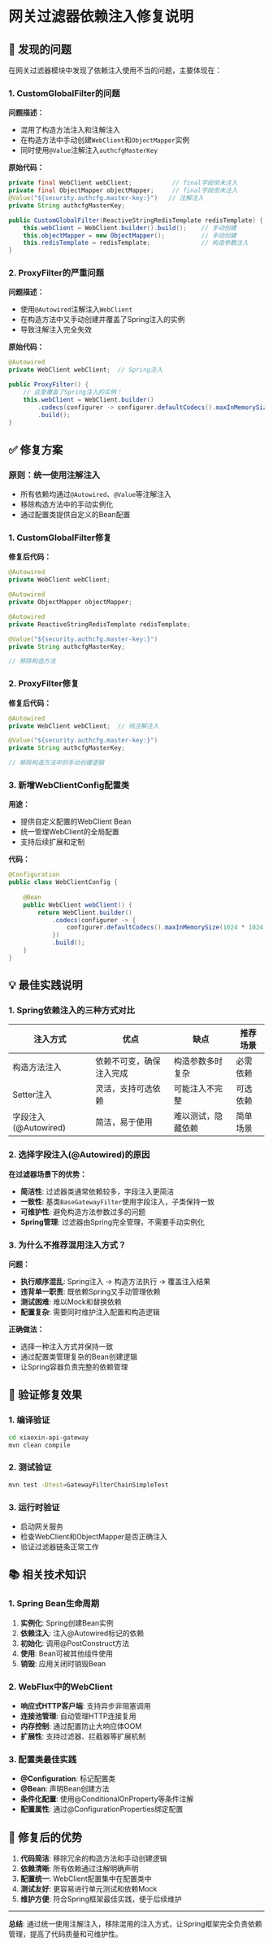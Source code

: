 # 网关过滤器依赖注入修复说明

## 🚨 发现的问题

在网关过滤器模块中发现了依赖注入使用不当的问题，主要体现在：

### 1. CustomGlobalFilter的问题
**问题描述：**
- 混用了构造方法注入和注解注入
- 在构造方法中手动创建`WebClient`和`ObjectMapper`实例
- 同时使用`@Value`注解注入`authcfgMasterKey`

**原始代码：**
```java
private final WebClient webClient;           // final字段但未注入
private final ObjectMapper objectMapper;     // final字段但未注入
@Value("${security.authcfg.master-key:}")   // 注解注入
private String authcfgMasterKey;

public CustomGlobalFilter(ReactiveStringRedisTemplate redisTemplate) {
    this.webClient = WebClient.builder().build();    // 手动创建
    this.objectMapper = new ObjectMapper();          // 手动创建
    this.redisTemplate = redisTemplate;              // 构造参数注入
}
```

### 2. ProxyFilter的严重问题
**问题描述：**
- 使用`@Autowired`注解注入`WebClient`
- 在构造方法中又手动创建并覆盖了Spring注入的实例
- 导致注解注入完全失效

**原始代码：**
```java
@Autowired
private WebClient webClient;  // Spring注入

public ProxyFilter() {
    // 这里覆盖了Spring注入的实例！
    this.webClient = WebClient.builder()
        .codecs(configurer -> configurer.defaultCodecs().maxInMemorySize(1024 * 1024))
        .build();
}
```

## ✅ 修复方案

### 原则：统一使用注解注入
- 所有依赖均通过`@Autowired`、`@Value`等注解注入
- 移除构造方法中的手动实例化
- 通过配置类提供自定义的Bean配置

### 1. CustomGlobalFilter修复

**修复后代码：**
```java
@Autowired
private WebClient webClient;

@Autowired
private ObjectMapper objectMapper;

@Autowired
private ReactiveStringRedisTemplate redisTemplate;

@Value("${security.authcfg.master-key:}")
private String authcfgMasterKey;

// 移除构造方法
```

### 2. ProxyFilter修复

**修复后代码：**
```java
@Autowired
private WebClient webClient;  // 纯注解注入

@Value("${security.authcfg.master-key:}")
private String authcfgMasterKey;

// 移除构造方法中的手动创建逻辑
```

### 3. 新增WebClientConfig配置类

**用途：**
- 提供自定义配置的WebClient Bean
- 统一管理WebClient的全局配置
- 支持后续扩展和定制

**代码：**
```java
@Configuration
public class WebClientConfig {
    
    @Bean
    public WebClient webClient() {
        return WebClient.builder()
            .codecs(configurer -> {
                configurer.defaultCodecs().maxInMemorySize(1024 * 1024);
            })
            .build();
    }
}
```

## 💡 最佳实践说明

### 1. Spring依赖注入的三种方式对比

| 注入方式 | 优点 | 缺点 | 推荐场景 |
|---------|------|------|----------|
| 构造方法注入 | 依赖不可变，确保注入完成 | 构造参数多时复杂 | 必需依赖 |
| Setter注入 | 灵活，支持可选依赖 | 可能注入不完整 | 可选依赖 |
| 字段注入(@Autowired) | 简洁，易于使用 | 难以测试，隐藏依赖 | 简单场景 |

### 2. 选择字段注入(@Autowired)的原因

**在过滤器场景下的优势：**
- **简洁性**: 过滤器类通常依赖较多，字段注入更简洁
- **一致性**: 基类`BaseGatewayFilter`使用字段注入，子类保持一致
- **可维护性**: 避免构造方法参数过多的问题
- **Spring管理**: 过滤器由Spring完全管理，不需要手动实例化

### 3. 为什么不推荐混用注入方式？

**问题：**
- **执行顺序混乱**: Spring注入 → 构造方法执行 → 覆盖注入结果
- **违背单一职责**: 既依赖Spring又手动管理依赖
- **测试困难**: 难以Mock和替换依赖
- **配置复杂**: 需要同时维护注入配置和构造逻辑

**正确做法：**
- 选择一种注入方式并保持一致
- 通过配置类管理复杂的Bean创建逻辑
- 让Spring容器负责完整的依赖管理

## 🔧 验证修复效果

### 1. 编译验证
```bash
cd xiaoxin-api-gateway
mvn clean compile
```

### 2. 测试验证
```bash
mvn test -Dtest=GatewayFilterChainSimpleTest
```

### 3. 运行时验证
- 启动网关服务
- 检查WebClient和ObjectMapper是否正确注入
- 验证过滤器链条正常工作

## 📚 相关技术知识

### 1. Spring Bean生命周期
1. **实例化**: Spring创建Bean实例
2. **依赖注入**: 注入@Autowired标记的依赖
3. **初始化**: 调用@PostConstruct方法
4. **使用**: Bean可被其他组件使用
5. **销毁**: 应用关闭时销毁Bean

### 2. WebFlux中的WebClient
- **响应式HTTP客户端**: 支持异步非阻塞调用
- **连接池管理**: 自动管理HTTP连接复用
- **内存控制**: 通过配置防止大响应体OOM
- **扩展性**: 支持过滤器、拦截器等扩展机制

### 3. 配置类最佳实践
- **@Configuration**: 标记配置类
- **@Bean**: 声明Bean创建方法
- **条件化配置**: 使用@ConditionalOnProperty等条件注解
- **配置属性**: 通过@ConfigurationProperties绑定配置

## 🎯 修复后的优势

1. **代码简洁**: 移除冗余的构造方法和手动创建逻辑
2. **依赖清晰**: 所有依赖通过注解明确声明
3. **配置统一**: WebClient配置集中在配置类中
4. **测试友好**: 更容易进行单元测试和依赖Mock
5. **维护方便**: 符合Spring框架最佳实践，便于后续维护

---

**总结**: 通过统一使用注解注入，移除混用的注入方式，让Spring框架完全负责依赖管理，提高了代码质量和可维护性。
